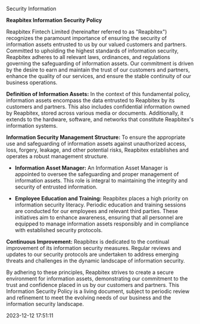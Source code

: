Security Information

**Reapbitex Information Security Policy**

Reapbitex Fintech Limited (hereinafter referred to as "Reapbitex") recognizes the paramount importance of ensuring the security of information assets entrusted to us by our valued customers and partners. Committed to upholding the highest standards of information security, Reapbitex adheres to all relevant laws, ordinances, and regulations governing the safeguarding of information assets. Our commitment is driven by the desire to earn and maintain the trust of our customers and partners, enhance the quality of our services, and ensure the stable continuity of our business operations.

**Definition of Information Assets:** In the context of this fundamental policy, information assets encompass the data entrusted to Reapbitex by its customers and partners. This also includes confidential information owned by Reapbitex, stored across various media or documents. Additionally, it extends to the hardware, software, and networks that constitute Reapbitex's information systems.

**Information Security Management Structure:** To ensure the appropriate use and safeguarding of information assets against unauthorized access, loss, forgery, leakage, and other potential risks, Reapbitex establishes and operates a robust management structure.

-   **Information Asset Manager:** An Information Asset Manager is appointed to oversee the safeguarding and proper management of information assets. This role is integral to maintaining the integrity and security of entrusted information.

-   **Employee Education and Training:** Reapbitex places a high priority on information security literacy. Periodic education and training sessions are conducted for our employees and relevant third parties. These initiatives aim to enhance awareness, ensuring that all personnel are equipped to manage information assets responsibly and in compliance with established security protocols.

**Continuous Improvement:** Reapbitex is dedicated to the continual improvement of its information security measures. Regular reviews and updates to our security protocols are undertaken to address emerging threats and challenges in the dynamic landscape of information security.

By adhering to these principles, Reapbitex strives to create a secure environment for information assets, demonstrating our commitment to the trust and confidence placed in us by our customers and partners. This Information Security Policy is a living document, subject to periodic review and refinement to meet the evolving needs of our business and the information security landscape.

2023-12-12 17:51:11
